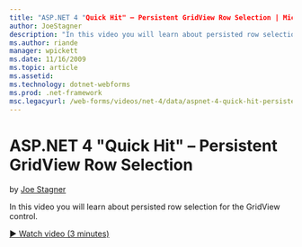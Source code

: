 ```yaml
---
title: "ASP.NET 4 "Quick Hit" – Persistent GridView Row Selection | Microsoft Docs"
author: JoeStagner
description: "In this video you will learn about persisted row selection for the GridView control."
ms.author: riande
manager: wpickett
ms.date: 11/16/2009
ms.topic: article
ms.assetid: 
ms.technology: dotnet-webforms
ms.prod: .net-framework
msc.legacyurl: /web-forms/videos/net-4/data/aspnet-4-quick-hit-persistent-gridview-row-selection
---
```

ASP.NET 4 "Quick Hit" – Persistent GridView Row Selection
====================
by [Joe Stagner](https://github.com/JoeStagner)

In this video you will learn about persisted row selection for the GridView control. 

[&#9654; Watch video (3 minutes)](https://channel9.msdn.com/Blogs/ASP-NET-Site-Videos/aspnet-4-quick-hit-persistent-gridview-row-selection)